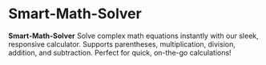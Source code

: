 # Smart-Math-Solver

**Smart-Math-Solver** Solve complex math equations instantly with our sleek, responsive calculator. Supports parentheses, multiplication, division, addition, and subtraction. Perfect for quick, on-the-go calculations!
